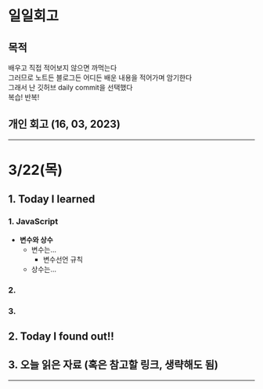 # 일일회고

## 목적
배우고 직접 적어보지 않으면 까먹는다   
그러므로 노트든 블로그든 어디든 배운 내용을 적어가며 암기한다   
그래서 난 깃허브 daily commit을 선택했다   
복습! 반복!

## 개인 회고 (16, 03, 2023)

- - - -
# 3/22(목)

## 1. Today I learned
### 1. JavaScript
  * **변수와 상수**
    * 변수는...
      * 변수선언 규칙
    * 상수는...

### 2. 

### 3. 

## 2. Today I found out!!     

## 3. 오늘 읽은 자료 (혹은 참고할 링크, 생략해도 됨)

- - - -
